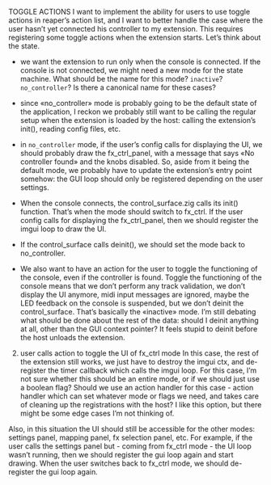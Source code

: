 TOGGLE ACTIONS
I want to implement the ability for users to use toggle actions in reaper’s action list, and I want to better handle the case where the user hasn’t yet connected his controller to my extension.
This requires registering some toggle actions when the extension starts. 
Let’s think about the state.

- we want the extension to run only when the console is connected. If the console is not connected, we might need a new mode for the state machine. What should be the name for this mode? `inactive`? `no_controller`? Is there a canonical name for these cases?

- since «no_controller» mode is probably going to be the default state of the application, I reckon we probably still want to be calling the regular setup when the extension is loaded by the host: calling the extension’s init(), reading config files, etc. 

- in `no_controller` mode, if the user’s config calls for displaying the UI, we should probably draw the fx_ctrl_panel, with a message that says «No controller found» and the knobs disabled.
So, aside from it being the default mode, we probably have to update the extension’s entry point somehow: the GUI loop should only be registered depending on the user settings.

- When the console connects, the control_surface.zig calls its init() function. That’s when the mode should switch to fx_ctrl. If the user config calls for displaying the fx_ctrl_panel, then we should register the imgui loop to draw the UI.

- If the control_surface calls deinit(), we should set the mode back to no_controller.

- We also want to have an action for the user to toggle the functioning of the console, even if the controller is found. Toggle the functioning of the console means that we don’t perform any track validation, we don’t display the UI anymore, midi input messages are ignored, maybe the LED feedback on the console is suspended, but we don’t deinit the control_surface. That’s basically the «inactive» mode. I’m still debating what should be done about the rest of the data: should I deinit anything at all, other than the GUI context pointer? It feels stupid to deinit before the host unloads the extension.
  
2. user calls action to toggle the UI of fx_ctrl mode
In this case, the rest of the extension still works, we just have to destroy the imgui ctx, and de-register the timer callback which calls the imgui loop.
For this case, I’m not sure whether this should be an entire mode, or if we should just use a boolean flag? Should we use an action handler for this case - action handler which can set whatever mode or flags we need, and takes care of cleaning up the registrations with the host? I like this option, but there might be some edge cases I’m not thinking of.

Also, in this situation the UI should still be accessible for the other modes: settings panel, mapping panel, fx selection panel, etc. For example, if the user calls the settings panel but - coming from fx_ctrl mode - the UI loop wasn’t running, then we should register the gui loop again and start drawing. When the user switches back to fx_ctrl mode, we should de-register the gui loop again.


